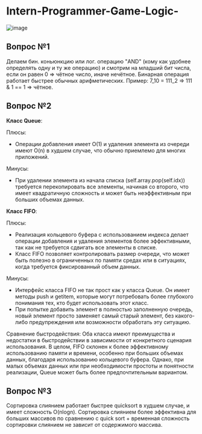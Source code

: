 # Intern-Programmer-Game-Logic-

![image](https://github.com/Vladislav-GitHub/Intern-Programmer-Game-Logic-/assets/85065325/73cfd1b5-c63a-47c1-9998-721f435a7eee)

## Вопрос №1

Делаем бин. коньюнкцию или лог. операцию "AND" (кому как удобнее определять одну и ту же операцию) и смотрим на младший бит числа, если он равен 0 => чётное число, иначе нечётное. Бинарная операция работает быстрее обычных арифметических. Пример: 7_10 = 111_2 => 111 & 1 == 1 => чётное.

## Вопрос №2

**Класс Queue**:

Плюсы:

- Операции добавления имеет O(1) и удаления элемента из очереди имеют O(n) в худшем случае, что обычно приемлемо для многих приложений.

Минусы:

- При удалении элемента из начала списка (self.array.pop(self.idx)) требуется перекопировать все элементы, начиная со второго, что имеет квадратичную сложность и может быть неэффективным при больших объемах данных.

**Класс FIFO**:

Плюсы:

- Реализация кольцевого буфера с использованием индекса делает операции добавления и удаления элементов более эффективными, так как не требуется сдвигать все элементы в списке.
- Класс FIFO позволяет контролировать размер очереди, что может быть полезно в ограниченных по памяти средах или в ситуациях, когда требуется фиксированный объем данных.
  
Минусы:

- Интерфейс класса FIFO не так прост как у класса Queue. Он имеет методы push и getitem, которые могут потребовать более глубокого понимания тех, кто будет использовать этот класс.
- При попытке добавить элемент в полностью заполненную очередь, новый элемент просто заменяет самый старый элемент, без какого-либо предупреждения или возможности обработать эту ситуацию.

Сравнение быстродействия:
Оба класса имеют преимущества и недостатки в быстродействии в зависимости от конкретного сценария использования. В целом, FIFO склонен к более эффективному использованию памяти и времени, особенно при больших объемах данных, благодаря использованию кольцевого буфера. Однако, при малых объемах данных или при необходимости простоты и понятности реализации, Queue может быть более предпочтительным вариантом.

## Вопрос №3

Сортировка слиянием работает быстрее quicksort в худшем случае, и имеет сложность O(nlogn). Сортировка слиянием более эффективна для больших массивов по сравнению с quick sort + временная сложность сортировки слиянием не зависит от содержимого массива.
